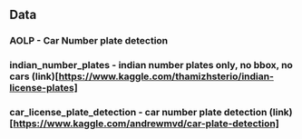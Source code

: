 ## Data

### AOLP - Car Number plate detection 

### indian_number_plates - indian number plates only, no bbox, no cars (link)[https://www.kaggle.com/thamizhsterio/indian-license-plates]

### car_license_plate_detection - car number plate detection (link)[https://www.kaggle.com/andrewmvd/car-plate-detection]